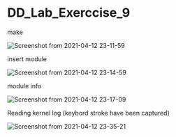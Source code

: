 # DD_Lab_Exerccise_9

make

![Screenshot from 2021-04-12 23-11-59](https://user-images.githubusercontent.com/35663501/114442598-570c2b80-9bea-11eb-8352-6b7990338f20.png)


insert module 

![Screenshot from 2021-04-12 23-14-59](https://user-images.githubusercontent.com/35663501/114442646-63908400-9bea-11eb-943f-7ac03f308179.png)


module info

![Screenshot from 2021-04-12 23-17-09](https://user-images.githubusercontent.com/35663501/114442664-6a1efb80-9bea-11eb-9213-9ed84a9fe155.png)


Reading kernel log (keybord stroke have been captured)

![Screenshot from 2021-04-12 23-35-21](https://user-images.githubusercontent.com/35663501/114442772-8d49ab00-9bea-11eb-9eae-f2307336de86.png)

